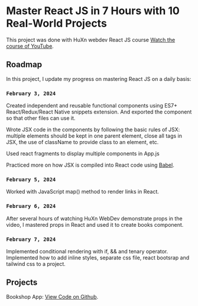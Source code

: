 # Master React JS in 7 Hours with 10 Real-World Projects

This project was done with HuXn webdev React JS course [Watch the course of YouTube](https://youtu.be/XrwsMN2IWnE?si=k0Tm7wcT0hol7XOK).

## Roadmap

In this project, I update my progress on mastering React JS on a daily basis:

### `February 3, 2024`

Created independent and reusable functional components using ES7+ React/Redux/React Native snippets extension. And exported the component so that other files can use it.

Wrote JSX code in the components by following the basic rules of JSX: multiple elements should be kept in one parent element, close all tags in JSX, the use of className to provide class to an element, etc.

Used react fragments to display multiple components in App.js

Practiced more on how JSX is compiled into React code using [Babel](https://babeljs.io/repl#?browsers=defaults%2C%20not%20ie%2011%2C%20not%20ie_mob%2011&build=&builtIns=false&corejs=3.21&spec=false&loose=false&code_lz=Q&debug=false&forceAllTransforms=false&modules=false&shippedProposals=false&circleciRepo=&evaluate=false&fileSize=false&timeTravel=false&sourceType=module&lineWrap=true&presets=env%2Creact%2Cstage-2&prettier=false&targets=&version=7.23.10&externalPlugins=&assumptions=%7B%7D).

### `February 5, 2024`

Worked with JavaScript map() method to render links in React.

### `February 6, 2024`

After several hours of watching HuXn WebDev demonstrate props in the video, I mastered props in React and used it to create books component.

### `February 7, 2024`

Implemented conditional rendering with if, && and tenary operator.
Implemented how to add inline styles, separate css file, react bootsrap and tailwind css to a project.

## Projects

Bookshop App: [View Code on Github](https://github.com/codetraffics/bookshop).
